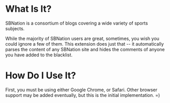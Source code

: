 # What Is It?

SBNation is a consortium of blogs covering a wide variety of sports subjects.

While the majority of SBNation users are great, sometimes, you wish you could
ignore a few of them.  This extension does just that -- it automatically
parses the content of any SBNation site and hides the comments of anyone you
have added to the blacklist.

# How Do I Use It?

First, you must be using either Google Chrome, or Safari.  Other browser
support may be added eventually, but this is the initial implementation. =)
